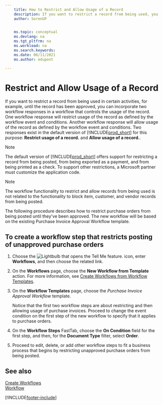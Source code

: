 ```yaml
---
    title: How to Restrict and Allow Usage of a Record
    description: If you want to restrict a record from being used, you can incorporate two workflow responses in a workflow that controls the usage of the record.
    author: SorenGP

    
    ms.topic: conceptual
    ms.devlang: na
    ms.tgt_pltfrm: na
    ms.workload: na
    ms.search.keywords:
    ms.date: 06/11/2021
    ms.author: edupont

---
```

# Restrict and Allow Usage of a Record

If you want to restrict a record from being used in certain activities, for example, until the record has been approved, you can incorporate two workflow responses in a workflow that controls the usage of the record. One workflow response will restrict usage of the record as defined by the workflow event and conditions. Another workflow response will allow usage of the record as defined by the workflow event and conditions. Two responses exist in the default version of [!INCLUDE[prod_short](includes/prod_short.md)] for this purpose: **Restrict usage of a record.** and **Allow usage of a record.**.

> [!NOTE]  
> The default version of [!INCLUDE[prod_short](includes/prod_short.md)] offers support for restricting a record from being posted, from being exported as a payment, and from being printed as a check. To support other restrictions, a Microsoft partner must customize the application code.  

> [!NOTE]  
> The workflow functionality to restrict and allow records from being used is not related to the functionality to block item, customer, and vendor records from being posted.

The following procedure describes how to restrict purchase orders from being posted until they've been approved. The new workflow will be based on the existing Purchase Invoice Approval Workflow template.  

## To create a workflow step that restricts posting of unapproved purchase orders

1. Choose the ![Lightbulb that opens the Tell Me feature.](media/ui-search/search_small.png "Tell me what you want to do") icon, enter **Workflows**, and then choose the related link.  
2. On the **Workflows** page, choose the **New Workflow from Template** action. For more information, see [Create Workflows from Workflow Templates](across-how-to-create-workflows-from-workflow-templates.md).
3. On the **Workflow Templates** page, choose the *Purchase Invoice Approval Workflow* template.  

   Notice that the first two workflow steps are about restricting and then allowing usage of purchase invoices. Proceed to change the event condition on the first step of the new workflow to specify that it applies to purchase orders.  
4. On the **Workflow Steps** FastTab, choose the **On Condition** field for the first step, and then, for the **Document Type** filter, select **Order**.  
5. Proceed to edit, delete, or add other workflow steps to fit a business process that begins by restricting unapproved purchase orders from being posted.  

## See also

[Create Workflows](across-how-to-create-workflows.md)  
[Workflow](across-workflow.md)  


[!INCLUDE[footer-include](includes/footer-banner.md)]